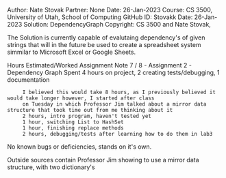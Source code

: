 ﻿Author:    Nate Stovak
Partner:   None
Date:      26-Jan-2023
Course:    CS 3500, University of Utah, School of Computing
GitHub ID: Stovakk
Date:	   26-Jan-2023
Solution:  DependencyGraph
Copyright: CS 3500 and Nate Stovak, 

The Solution is currently capable of evalutaing dependency's of given strings that will in the future be used
to create a spreadsheet system simmilar to Microsoft Excel or Google Sheets.


Hours Estimated/Worked         Assignment                       Note
         7    /   8     - Assignment 2 - Dependency Graph      Spent 4 hours on project, 2 creating tests/debugging, 1 documentation

         I believed this would take 8 hours, as I previously believed it would take longer however, I started after class
         on Tuesday in which Professor Jim talked about a mirror data structure that took time out from me thinking about it
         2 hours, intro program, haven't tested yet
         1 hour, switching List to HashSet
         1 hour, finishing replace methods
         2 hours, debugging/tests after learning how to do them in lab3

No known bugs or deficiencies, stands on it's own.

Outside sources contain Professor Jim showing to use a mirror data structure, with two dictionary's 
